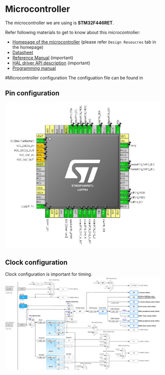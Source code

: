 # Microcontroller

The microcontroller we are using is **STM32F446RET**.

Refer following materials to get to know about this microcontroller:
* [Homepage of the microcontroller](http://www.st.com/web/catalog/mmc/FM141/SC1169/SS1577/LN1875/PF260537) (please refer `Design Resoucres` tab in the homepage)
* [Datasheet](http://www.st.com/st-web-ui/static/active/en/resource/technical/document/datasheet/DM00141306.pdf)
* [Reference Manual](http://www.st.com/st-web-ui/static/active/en/resource/technical/document/reference_manual/DM00135183.pdf) (important)
* [HAL driver API description](http://www.st.com/st-web-ui/static/active/en/resource/technical/document/user_manual/DM00105879.pdf) (important)
* [Programming manual](http://www.st.com/st-web-ui/static/active/en/resource/technical/document/programming_manual/DM00046982.pdf)

#Microcontroller configuration
The configuation file can be found in 

## Pin configuration
![Pin](lqfp64_pin.png)

## Clock configuration
Clock configuration is important for timing.
![Clock](clock.png)